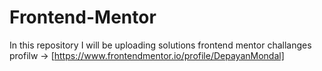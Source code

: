 # Frontend-Mentor
In this repository I will be uploading solutions frontend mentor challanges
profilw -> [https://www.frontendmentor.io/profile/DepayanMondal]
